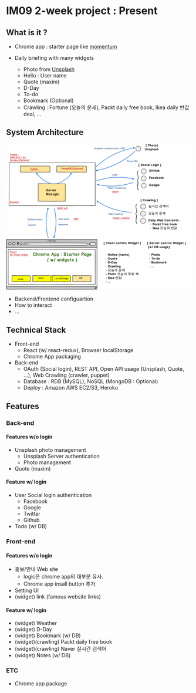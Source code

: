 # IM09 2-week project : Present

## What is it ?

- Chrome app : starter page like [momentum](https://momentumdash.com/)

- Daily briefing with many widgets
  - Photo from [Unsplash](https://unsplash.com/developers)
  - Hello : User name
  - Quote (maxim)
  - D-Day
  - To-do
  - Bookmark (Optional)
  - Crawling : Fortune (오늘의 운세), Packt daily free book, Ikea daily 반값 deal, ...

## System Architecture

![System Architecutre](./doc/fig/architecture.png)

- Backend/Frontend configuartion
- How to interact
- ...

## Technical Stack

- Front-end
  - React (w/ react-redux), Browser localStorage
  - Chrome App packaging
- Back-end
  - OAuth (Social login), REST API, Open API usage (Unsplash, Quote, ...), Web Crawling (crawler, puppet)
  - Database : RDB (MySQL), NoSQL (MongoDB : Optional)
  - Deploy : Amazon AWS EC2/S3, Heroku

## Features

### Back-end

#### Features w/o login

- Unsplash photo management
  - Unsplash Server authentication
  - Photo management
- Quote (maxim)

#### Feature w/ login

- User Social login authentication
  - Facebook
  - Google
  - Twitter
  - Github
- Todo (w/ DB)

### Front-end

#### Features w/o login

- 홍보/안내 Web site
  - logic은 chrome app의 대부분 유사.
  - Chrome app insall button 추가.
- Setting UI
- (widget) link (famous website links)

#### Feature w/ login

- (widget) Weather
- (widget) D-Day
- (widget) Bookmark (w/ DB)
- (widget)(crawling) Packt daily free book
- (widget)(crawling) Naver 실시간 검색어
- (widget) Notes (w/ DB)

### ETC

- Chrome app package
